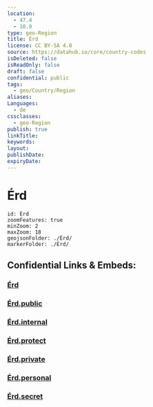 ```yaml
---
location:
  - 47.4
  - 18.9
type: geo-Region
title: Érd
license: CC BY-SA 4.0
source: https://datahub.io/core/country-codes
isDeleted: false
isReadOnly: false
draft: false
confidential: public
tags:
  - geo/Country/Region
aliases:
Languages:
  - de
cssclasses:
  - geo-Region
publish: true
linkTitle:
keywords:
layout:
publishDate:
expiryDate:
---
```


# Érd

```leaflet
id: Érd
zoomFeatures: true 
minZoom: 2 
maxZoom: 18
geojsonFolder: ./Érd/
markerFolder: ./Érd/
```


## Confidential Links & Embeds: 

### [Érd](/_Standards/Earth/Continent/Europe/Europe~East/Hungary/Counties~Hungary/Bács-Kiskun/Pest/counties~Pest/Érd.md) 

### [Érd.public](/_public/Earth/Continent/Europe/Europe~East/Hungary/Counties~Hungary/Bács-Kiskun/Pest/counties~Pest/Érd.public.md) 

### [Érd.internal](/_internal/Earth/Continent/Europe/Europe~East/Hungary/Counties~Hungary/Bács-Kiskun/Pest/counties~Pest/Érd.internal.md) 

### [Érd.protect](/_protect/Earth/Continent/Europe/Europe~East/Hungary/Counties~Hungary/Bács-Kiskun/Pest/counties~Pest/Érd.protect.md) 

### [Érd.private](/_private/Earth/Continent/Europe/Europe~East/Hungary/Counties~Hungary/Bács-Kiskun/Pest/counties~Pest/Érd.private.md) 

### [Érd.personal](/_personal/Earth/Continent/Europe/Europe~East/Hungary/Counties~Hungary/Bács-Kiskun/Pest/counties~Pest/Érd.personal.md) 

### [Érd.secret](/_secret/Earth/Continent/Europe/Europe~East/Hungary/Counties~Hungary/Bács-Kiskun/Pest/counties~Pest/Érd.secret.md)

